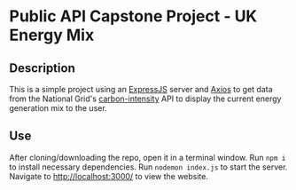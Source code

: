 # Public API Capstone Project - UK Energy Mix

## Description
This is a simple project using an [ExpressJS](https://www.expressjs.com/) server and [Axios](https://www.axios-http.com) to get data from the National Grid's [carbon-intensity](https://carbon-intensity.github.io/) API to display the current energy generation mix to the user.

## Use
After cloning/downloading the repo, open it in a terminal window.
Run `npm i` to install necessary dependencies.
Run `nodemon index.js` to start the server.
Navigate to <http://localhost:3000/> to view the website.